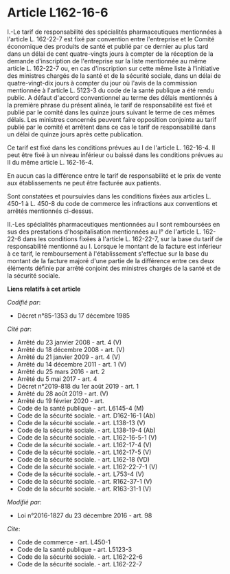 # Article L162-16-6

I.-Le tarif de responsabilité des spécialités pharmaceutiques mentionnées à l'article L. 162-22-7 est fixé par convention
entre l'entreprise et le Comité économique des produits de santé et publié par ce dernier au plus tard dans un délai de cent
quatre-vingts jours à compter de la réception de la demande d'inscription de l'entreprise sur la liste mentionnée au même
article L. 162-22-7 ou, en cas d'inscription sur cette même liste à l'initiative des ministres chargés de la santé et de la
sécurité sociale, dans un délai de quatre-vingt-dix jours à compter du jour où l'avis de la commission mentionnée à l'article
L. 5123-3 du code de la santé publique a été rendu public. A défaut d'accord conventionnel au terme des délais mentionnés à
la première phrase du présent alinéa, le tarif de responsabilité est fixé et publié par le comité dans les quinze jours
suivant le terme de ces mêmes délais. Les ministres concernés peuvent faire opposition conjointe au tarif publié par le
comité et arrêtent dans ce cas le tarif de responsabilité dans un délai de quinze jours après cette publication. 

Ce tarif est fixé dans les conditions prévues au I de l'article L. 162-16-4. Il peut être fixé à un niveau inférieur ou
baissé dans les conditions prévues au II du même article L. 162-16-4.

En aucun cas la différence entre le tarif de responsabilité et le prix de vente aux établissements ne peut être facturée aux
patients. 

Sont constatées et poursuivies dans les conditions fixées aux articles L. 450-1 à L. 450-8 du code de commerce les
infractions aux conventions et arrêtés mentionnés ci-dessus. 

II.-Les spécialités pharmaceutiques mentionnées au I sont remboursées en sus des prestations d'hospitalisation mentionnées au
l° de l'article L. 162-22-6 dans les conditions fixées à l'article L. 162-22-7, sur la base du tarif de responsabilité
mentionné au I. Lorsque le montant de la facture est inférieur à ce tarif, le remboursement à l'établissement s'effectue sur
la base du montant de la facture majoré d'une partie de la différence entre ces deux éléments définie par arrêté conjoint des
ministres chargés de la santé et de la sécurité sociale.

**Liens relatifs à cet article**

_Codifié par_:

  - Décret n°85-1353 du 17 décembre 1985

_Cité par_:

  - Arrêté du 23 janvier 2008 - art. 4 (V)
  - Arrêté du 18 décembre 2008 - art. (V)
  - Arrêté du 21 janvier 2009 - art. 4 (V)
  - Arrêté du 14 décembre 2011 - art. 1 (V)
  - Arrêté du 25 mars 2016 - art. 2
  - Arrêté du 5 mai 2017 - art. 4
  - Décret n°2019-818 du 1er août 2019 - art. 1
  - Arrêté du 28 août 2019 - art. (V)
  - Arrêté du 19 février 2020 - art.
  - Code de la santé publique - art. L6145-4 (M)
  - Code de la sécurité sociale. - art. D162-16-1 (Ab)
  - Code de la sécurité sociale. - art. L138-13 (V)
  - Code de la sécurité sociale. - art. L138-19-4 (Ab)
  - Code de la sécurité sociale. - art. L162-16-5-1 (V)
  - Code de la sécurité sociale. - art. L162-17-4 (V)
  - Code de la sécurité sociale. - art. L162-17-5 (V)
  - Code de la sécurité sociale. - art. L162-18 (VD)
  - Code de la sécurité sociale. - art. L162-22-7-1 (V)
  - Code de la sécurité sociale. - art. L753-4 (V)
  - Code de la sécurité sociale. - art. R162-37-1 (V)
  - Code de la sécurité sociale. - art. R163-31-1 (V)

_Modifié par_:

  - Loi n°2016-1827 du 23 décembre 2016 - art. 98

_Cite_:

  - Code de commerce - art. L450-1
  - Code de la santé publique - art. L5123-3
  - Code de la sécurité sociale. - art. L162-22-6
  - Code de la sécurité sociale. - art. L162-22-7
